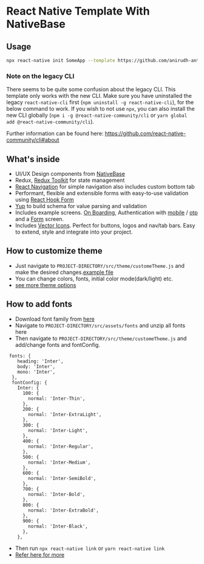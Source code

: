 # React Native Template With NativeBase

## Usage

```sh
npx react-native init SomeApp --template https://github.com/anirudh-antino/RNTemplate.git
```

### Note on the legacy CLI

There seems to be quite some confusion about the legacy CLI. This template only works with the new CLI. Make sure you have uninstalled the legacy `react-native-cli` first (`npm uninstall -g react-native-cli`), for the below command to work. If you wish to not use `npx`, you can also install the new CLI globally (`npm i -g @react-native-community/cli` or `yarn global add @react-native-community/cli`).

Further information can be found here: https://github.com/react-native-community/cli#about

## What's inside

- UI/UX Design components from [NativeBase](https://docs.nativebase.io/?utm_source=HomePage&utm_medium=header&utm_campaign=NativeBase_3)
- Redux, [Redux Toolkit](https://redux-toolkit.js.org/introduction/getting-started) for state management 
- [React Navigation](https://reactnavigation.org/docs/getting-started/) for simple navigation also includes custom bottom tab
- Performant, flexible and extensible forms with easy-to-use validation using [React Hook Form](https://react-hook-form.com/get-started)
- [Yup](https://www.npmjs.com/package/yup) to build schema for value parsing and validation
- Includes example screens. [On Boarding](https://github.com/anirudh-antino/RNTemplate/blob/main/template/src/screens/auth/OnBoarding.screen.js), Authentication with [mobile](https://github.com/anirudh-antino/RNTemplate/blob/main/template/src/screens/auth/Login.screen.js) / [otp](https://github.com/anirudh-antino/RNTemplate/blob/main/template/src/screens/auth/OTP.screen.js) and a [Form](https://github.com/anirudh-antino/RNTemplate/blob/main/template/src/screens/form-screen/Form.screen.js) screen.
- Includes [Vector Icons](https://www.npmjs.com/package/react-native-vector-icons). Perfect for buttons, logos and nav/tab bars. Easy to extend, style and integrate into your project. 

## How to customize theme
- Just navigate to `PROJECT-DIRECTORY/src/theme/customeTheme.js` and make the desired changes.[example file](https://github.com/anirudh-antino/RNTemplate/blob/main/template/src/theme/customTheme.js)
- You can change colors, fonts, initial color mode(dark/light) etc.
- [see more theme options](https://docs.nativebase.io/customizing-theme) 

## How to add fonts
- Download font family from [here](https://fonts.google.com/)
- Navigate to `PROJECT-DIRECTORY/src/assets/fonts` and unzip all fonts here
- Then navigate to `PROJECT-DIRECTORY/src/theme/customeTheme.js` and add/change fonts and fontConfig.
```
 fonts: {
    heading: 'Inter',
    body: 'Inter',
    mono: 'Inter',
  },
  fontConfig: {
    Inter: {
      100: {
        normal: 'Inter-Thin',
      },
      200: {
        normal: 'Inter-ExtraLight',
      },
      300: {
        normal: 'Inter-Light',
      },
      400: {
        normal: 'Inter-Regular',
      },
      500: {
        normal: 'Inter-Medium',
      },
      600: {
        normal: 'Inter-SemiBold',
      },
      700: {
        normal: 'Inter-Bold',
      },
      800: {
        normal: 'Inter-ExtraBold',
      },
      900: {
        normal: 'Inter-Black',
      },
    },
```
- Then run ``npx react-native link`` or ``yarn react-native link``
- [Refer here for more](https://blog.logrocket.com/adding-custom-fonts-react-native)




